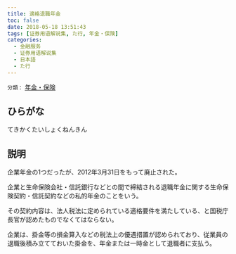 ```yaml
---
title: 適格退職年金
toc: false
date: 2018-05-18 13:51:43
tags: [证券用语解说集, た行, 年金・保険]
categories:
  - 金融服务
  - 证券用语解说集
  - 日本語
  - た行
---
```


`分類：` [年金・保険](/tags/年金・保険/)

## ひらがな

てきかくたいしょくねんきん

## 説明

企業年金の1つだったが、2012年3月31日をもって廃止された。

企業と生命保険会社・信託銀行などとの間で締結される退職年金に関する生命保険契約・信託契約などの私的年金のことをいう。

その契約内容は、法人税法に定められている適格要件を満たしている、と国税庁長官が認めたものでなくてはならない。

企業は、掛金等の損金算入などの税法上の優遇措置が認められており、従業員の退職後積み立てておいた掛金を、年金または一時金として退職者に支払う。

